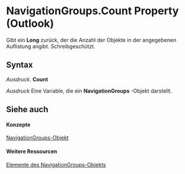 
# NavigationGroups.Count Property (Outlook)

Gibt ein  **Long** zurück, der die Anzahl der Objekte in der angegebenen Auflistung angibt. Schreibgeschützt.


## Syntax

 _Ausdruck_. **Count**

 _Ausdruck_ Eine Variable, die ein **NavigationGroups** -Objekt darstellt.


## Siehe auch


#### Konzepte


[NavigationGroups-Objekt](07206203-36a9-7467-3a89-24fa2a7c2b1f.md)
#### Weitere Ressourcen


[Elemente des NavigationGroups-Objekts](http://msdn.microsoft.com/library/c87e7f44-7dc3-ac9d-c0b8-a5c0b60688d3%28Office.15%29.aspx)